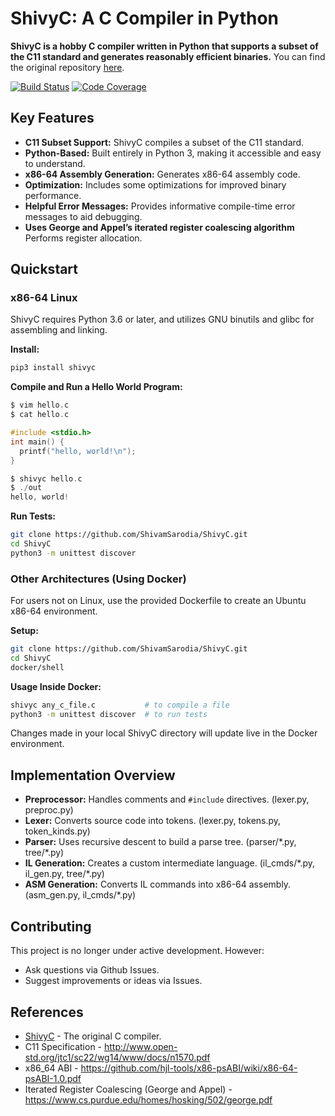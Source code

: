 # ShivyC: A C Compiler in Python

**ShivyC is a hobby C compiler written in Python that supports a subset of the C11 standard and generates reasonably efficient binaries.**  You can find the original repository [here](https://github.com/ShivamSarodia/ShivyC).

[![Build Status](https://travis-ci.org/ShivamSarodia/ShivyC.svg?branch=master)](https://travis-ci.org/ShivamSarodia/ShivyC)
[![Code Coverage](https://codecov.io/gh/ShivamSarodia/ShivyC/branch/master/graph/badge.svg)](https://codecov.io/gh/ShivamSarodia/ShivyC)

## Key Features

*   **C11 Subset Support:** ShivyC compiles a subset of the C11 standard.
*   **Python-Based:**  Built entirely in Python 3, making it accessible and easy to understand.
*   **x86-64 Assembly Generation:** Generates x86-64 assembly code.
*   **Optimization:** Includes some optimizations for improved binary performance.
*   **Helpful Error Messages:** Provides informative compile-time error messages to aid debugging.
*   **Uses George and Appel’s iterated register coalescing algorithm** Performs register allocation.

## Quickstart

### x86-64 Linux

ShivyC requires Python 3.6 or later, and utilizes GNU binutils and glibc for assembling and linking.

**Install:**
```bash
pip3 install shivyc
```
**Compile and Run a Hello World Program:**
```c
$ vim hello.c
$ cat hello.c

#include <stdio.h>
int main() {
  printf("hello, world!\n");
}

$ shivyc hello.c
$ ./out
hello, world!
```

**Run Tests:**
```bash
git clone https://github.com/ShivamSarodia/ShivyC.git
cd ShivyC
python3 -m unittest discover
```

### Other Architectures (Using Docker)

For users not on Linux, use the provided Dockerfile to create an Ubuntu x86-64 environment.

**Setup:**
```bash
git clone https://github.com/ShivamSarodia/ShivyC.git
cd ShivyC
docker/shell
```

**Usage Inside Docker:**
```bash
shivyc any_c_file.c           # to compile a file
python3 -m unittest discover  # to run tests
```

Changes made in your local ShivyC directory will update live in the Docker environment.

## Implementation Overview

*   **Preprocessor:** Handles comments and `#include` directives. (lexer.py, preproc.py)
*   **Lexer:** Converts source code into tokens. (lexer.py, tokens.py, token_kinds.py)
*   **Parser:**  Uses recursive descent to build a parse tree. (parser/\*.py, tree/\*.py)
*   **IL Generation:**  Creates a custom intermediate language. (il\_cmds/\*.py, il\_gen.py, tree/\*.py)
*   **ASM Generation:** Converts IL commands into x86-64 assembly. (asm\_gen.py, il\_cmds/\*.py)

## Contributing

This project is no longer under active development. However:

*   Ask questions via Github Issues.
*   Suggest improvements or ideas via Issues.

## References

*   [ShivyC](https://github.com/ShivamSarodia/ShivC) - The original C compiler.
*   C11 Specification - http://www.open-std.org/jtc1/sc22/wg14/www/docs/n1570.pdf
*   x86_64 ABI - https://github.com/hjl-tools/x86-psABI/wiki/x86-64-psABI-1.0.pdf
*   Iterated Register Coalescing (George and Appel) - https://www.cs.purdue.edu/homes/hosking/502/george.pdf